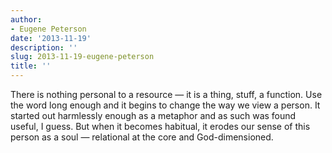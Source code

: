 ```yaml
---
author:
- Eugene Peterson
date: '2013-11-19'
description: ''
slug: 2013-11-19-eugene-peterson
title: ''
---
```

There is nothing personal to a resource — it is a thing, stuff, a function. Use the word long enough and it begins to change the way we view a person. It started out harmlessly enough as a metaphor and as such was found useful, I guess. But when it becomes habitual, it erodes our sense of this person as a soul — relational at the core and God-dimensioned.



